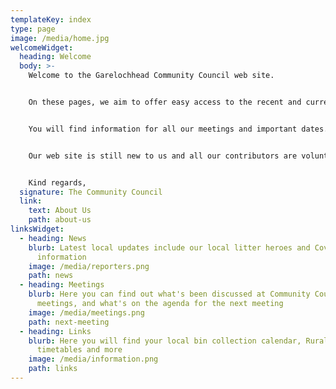 ```yaml
---
templateKey: index
type: page
image: /media/home.jpg
welcomeWidget:
  heading: Welcome
  body: >-
    Welcome to the Garelochhead Community Council web site.


    On these pages, we aim to offer easy access to the recent and current activities of the Community Council, as well as useful links to what’s happening in general in and around Garelochhead.


    You will find information for all our meetings and important dates.  We endeavour to include up to date information that we hope might benefit residents and visitors alike.


    Our web site is still new to us and all our contributors are volunteers, so please do get in touch to let us know what you would like to see on the site!


    Kind regards,
  signature: The Community Council
  link:
    text: About Us
    path: about-us
linksWidget:
  - heading: News
    blurb: Latest local updates include our local litter heroes and Covid-19
      information
    image: /media/reporters.png
    path: news
  - heading: Meetings
    blurb: Here you can find out what's been discussed at Community Council
      meetings, and what's on the agenda for the next meeting
    image: /media/meetings.png
    path: next-meeting
  - heading: Links
    blurb: Here you will find your local bin collection calendar, Rural Watch, Bus
      timetables and more
    image: /media/information.png
    path: links
---
```

